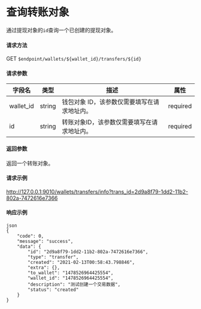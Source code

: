 # 查询转账对象

通过提现对象的`id`查询一个已创建的提现对象。

#### 请求方法

GET `$endpoint/wallets/${wallet_id}/transfers/${id}`

#### 请求参数

| 字段名    | 类型   | 描述                                        | 属性     |
| --------- | ------ | ------------------------------------------- | -------- |
| wallet_id | string | 钱包对象 ID，该参数仅需要填写在请求地址内。 | required |
| id        | string | 转账对象ID，该参数仅需要填写在请求地址内。  | required |
#### 返回参数

返回一个转账对象。

#### 请求示例

http://127.0.0.1:9010/wallets/transfers/info?trans_id=2d9a8f79-1dd2-11b2-802a-7472616e7366

#### 响应示例
```
json
{
    "code": 0,
    "message": "success",
    "data": {
        "id": "2d9a8f79-1dd2-11b2-802a-7472616e7366",
        "type": "transfer",
        "created": "2021-02-13T00:58:43.798846",
        "extra": {},
        "to_wallet": "1478526964425554",
        "wallet_id": "1478526964425554",
        "description": "测试创建一个交易数据",
        "status": "created"
    }
}
```
